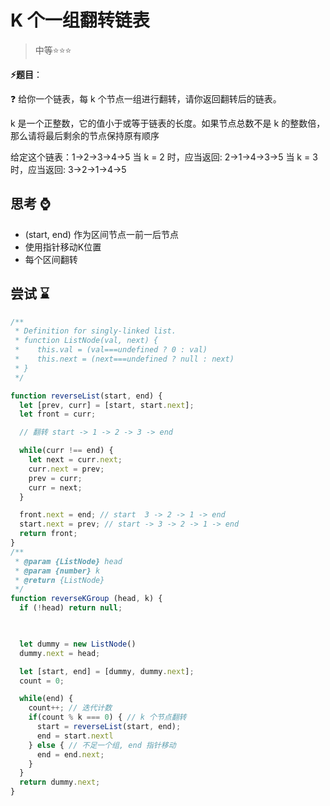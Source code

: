 # K 个一组翻转链表

> 中等⭐⭐⭐

**⚡题目**：

❓ 给你一个链表，每 k 个节点一组进行翻转，请你返回翻转后的链表。

k 是一个正整数，它的值小于或等于链表的长度。如果节点总数不是 k 的整数倍，那么请将最后剩余的节点保持原有顺序

给定这个链表：1->2->3->4->5
当 k = 2 时，应当返回: 2->1->4->3->5
当 k = 3 时，应当返回: 3->2->1->4->5

## 思考 ⌚

- (start, end) 作为区间节点一前一后节点
- 使用指针移动K位置
- 每个区间翻转

## 尝试 ⌛

```js
/**
 * Definition for singly-linked list.
 * function ListNode(val, next) {
 *    this.val = (val===undefined ? 0 : val)
 *    this.next = (next===undefined ? null : next)
 * }
 */

function reverseList(start, end) {
  let [prev, curr] = [start, start.next];
  let front = curr;

  // 翻转 start -> 1 -> 2 -> 3 -> end

  while(curr !== end) {
    let next = curr.next;
    curr.next = prev;
    prev = curr;
    curr = next;
  }

  front.next = end; // start  3 -> 2 -> 1 -> end
  start.next = prev; // start -> 3 -> 2 -> 1 -> end
  return front;
}
/**
 * @param {ListNode} head
 * @param {number} k
 * @return {ListNode}
 */
function reverseKGroup (head, k) {
  if (!head) return null;

  

  let dummy = new ListNode()
  dummy.next = head;

  let [start, end] = [dummy, dummy.next];
  count = 0;

  while(end) {
    count++; // 迭代计数
    if(count % k === 0) { // k 个节点翻转
      start = reverseList(start, end);
      end = start.nextl
    } else { // 不足一个组, end 指针移动
      end = end.next;
    }
  }
  return dummy.next;
}
```
